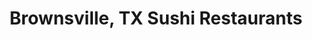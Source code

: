 ---
layout: city
title: Brownsville, TX Sushi Restaurants
permalink: /texas/brownsville/
stateAbbr: TX
stateName: Texas
cityName: Brownsville
---